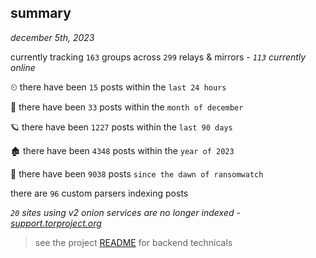 
## summary
_december 5th, 2023_

currently tracking `163` groups across `299` relays & mirrors - _`113` currently online_

⏲ there have been `15` posts within the `last 24 hours`

🦈 there have been `33` posts within the `month of december`

🪐 there have been `1227` posts within the `last 90 days`

🏚 there have been `4348` posts within the `year of 2023`

🦕 there have been `9038` posts `since the dawn of ransomwatch`

there are `96` custom parsers indexing posts

_`20` sites using v2 onion services are no longer indexed - [support.torproject.org](https://support.torproject.org/onionservices/v2-deprecation/)_

> see the project [README](https://github.com/joshhighet/ransomwatch#ransomwatch--) for backend technicals
